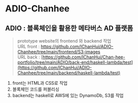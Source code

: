 # ADIO-Chanhee

## ADIO : 블록체인을 활용한 메타버스 AD 플랫폼
>prototype website의 frontend 와 backend 작업         
>URL front : <https://github.com/IChanHui/ADIO-Chanhee/tree/main/frontend/S3-images>      
>URL back : [https://github.com/IChanHui/Chan-hee-portfolio/tree/main/ADIO/back-end/haskell-lambda/test](https://github.com/IChanHui/ADIO-Chanhee/tree/main/backend/haskell-lambda/test)

1. front는 HTML과 CSS로 작업
2. 블록체인 코드를 퍼블리싱
3. backend는 haskell로 AWS에 있는 DynamoDb, S3를 작업


